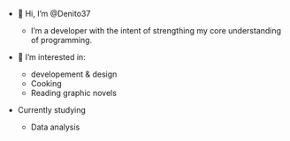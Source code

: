 - 🫡 Hi, I’m @Denito37
  - I’m a developer with the intent of strengthing my core understanding of programming. 

- 💍 I’m interested in:
  - developement & design
  - Cooking
  - Reading graphic novels
 
 - Currently studying
    - Data analysis


<!---
Denito37/Denito37 is a ✨ special ✨ repository because its `README.md` (this file) appears on your GitHub profile.
You can click the Preview link to take a look at your changes.
--->
